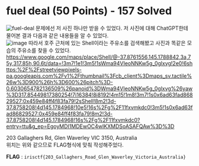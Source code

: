 # fuel deal (50 Points) - 157 Solved

![fuel-deal](https://github.com/user-attachments/assets/a7db0cbd-2fc5-4144-acee-2b7c0720f21e)
문제에선 저 사진 하나만 받을 수 있었다.
저 사진에 대해 ChatGPT한테 물어본 결과 다음과 같은 내용들을 알 수 있었다.
<br>
![image](https://github.com/user-attachments/assets/c4cd0317-7de2-494e-82a5-ffee5356f7d6)
따라서 호주 근처에 있는 Shell이라는 주유소를 검색해봤고 사진과 똑같은 모습의 주유소를 찾을 수 있었다.
https://www.google.com/maps/place/Shell/@-37.8761556,145.1788842,3a,75y,317.85h,90.6t/data=!3m7!1e1!3m5!1sWma94VIeoNNKw5g_0glxvg!2e0!6shttps:%2F%2Fstreetviewpixels-pa.googleapis.com%2Fv1%2Fthumbnail%3Fcb_client%3Dmaps_sv.tactile%26w%3D900%26h%3D600%26pitch%3D-0.6030654782136509%26panoid%3DWma94VIeoNNKw5g_0glxvg%26yaw%3D317.85449817380254!7i16384!8i8192!4m15!1m8!3m7!1s0x6ad63fad86829527:0x459e84ff4f83fa79!2sShell!8m2!3d-37.8758208!4d145.1784968!10e5!16s%2Fg%2F11fxvmkdc0!3m5!1s0x6ad63fad86829527:0x459e84ff4f83fa79!8m2!3d-37.8758208!4d145.1784968!16s%2Fg%2F11fxvmkdc0?entry=ttu&g_ep=EgoyMDI1MDEwOC4wIKXMDSoASAFQAw%3D%3D

203 Gallaghers Rd, Glen Waverley VIC 3150, Australia<br>
위치는 위와 같으므로 FLAG형식에 맞춰 작성해주었다.

**FLAG** : `irisctf{203_Gallaghers_Road_Glen_Waverley_Victoria_Australia}`
